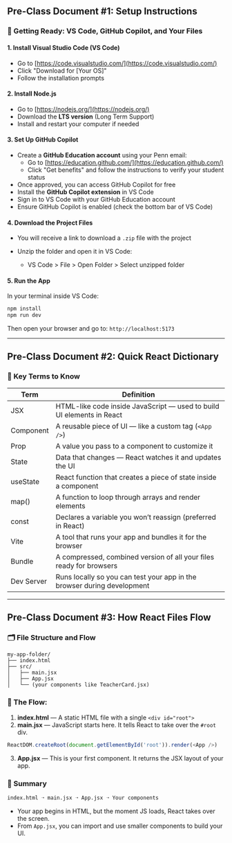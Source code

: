 ## Pre-Class Document #1: Setup Instructions

### 🚀 Getting Ready: VS Code, GitHub Copilot, and Your Files

#### 1. Install Visual Studio Code (VS Code)

* Go to [https://code.visualstudio.com/](https://code.visualstudio.com/)
* Click "Download for \[Your OS]"
* Follow the installation prompts

#### 2. Install Node.js

* Go to [https://nodejs.org/](https://nodejs.org/)
* Download the **LTS version** (Long Term Support)
* Install and restart your computer if needed

#### 3. Set Up GitHub Copilot

* Create a **GitHub Education account** using your Penn email:
    * Go to [https://education.github.com/](https://education.github.com/)
    * Click "Get benefits" and follow the instructions to verify your student status
* Once approved, you can access GitHub Copilot for free
* Install the **GitHub Copilot extension** in VS Code
* Sign in to VS Code with your GitHub Education account
* Ensure GitHub Copilot is enabled (check the bottom bar of VS Code)

#### 4. Download the Project Files

* You will receive a link to download a `.zip` file with the project
* Unzip the folder and open it in VS Code:

  * VS Code > File > Open Folder > Select unzipped folder

#### 5. Run the App

In your terminal inside VS Code:

```bash
npm install
npm run dev
```

Then open your browser and go to: `http://localhost:5173`

---

## Pre-Class Document #2: Quick React Dictionary

### 🧠 Key Terms to Know

| Term       | Definition                                                              |
| ---------- | ----------------------------------------------------------------------- |
| JSX        | HTML-like code inside JavaScript — used to build UI elements in React   |
| Component  | A reusable piece of UI — like a custom tag (`<App />`)                  |
| Prop       | A value you pass to a component to customize it                         |
| State      | Data that changes — React watches it and updates the UI                 |
| useState   | React function that creates a piece of state inside a component         |
| map()      | A function to loop through arrays and render elements                   |
| const      | Declares a variable you won’t reassign (preferred in React)             |
| Vite       | A tool that runs your app and bundles it for the browser                |
| Bundle     | A compressed, combined version of all your files ready for browsers     |
| Dev Server | Runs locally so you can test your app in the browser during development |

---

## Pre-Class Document #3: How React Files Flow

### 🗂️ File Structure and Flow

```
my-app-folder/
├── index.html
├── src/
│   ├── main.jsx
│   ├── App.jsx
│   └── (your components like TeacherCard.jsx)
```

### 🔁 The Flow:

1. **index.html** — A static HTML file with a single `<div id="root">`
2. **main.jsx** — JavaScript starts here. It tells React to take over the `#root` div.

```js
ReactDOM.createRoot(document.getElementById('root')).render(<App />)
```

3. **App.jsx** — This is your first component. It returns the JSX layout of your app.

### 🔄 Summary

```html
index.html ➝ main.jsx ➝ App.jsx ➝ Your components
```

* Your app begins in HTML, but the moment JS loads, React takes over the screen.
* From `App.jsx`, you can import and use smaller components to build your UI.

